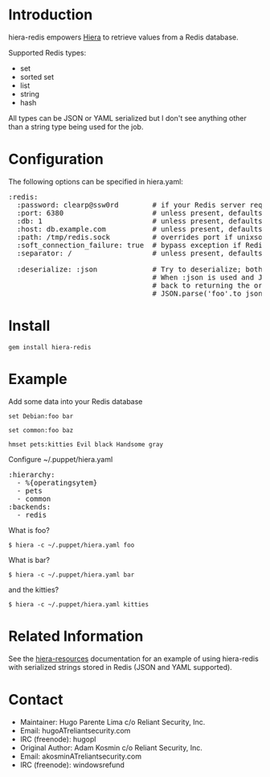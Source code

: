 Introduction
============

hiera-redis empowers
[Hiera](http://projects.puppetlabs.com/projects/hiera) to retrieve values from a Redis database.

Supported Redis types:

* set
* sorted set
* list
* string
* hash

All types can be JSON or YAML serialized but I don't see anything other than a string type being used for the job.

Configuration
=============

The following options can be specified in hiera.yaml:
<pre>
:redis:
  :password: clearp@ssw0rd        # if your Redis server requires authentication
  :port: 6380                     # unless present, defaults to 6379
  :db: 1                          # unless present, defaults to 0
  :host: db.example.com           # unless present, defaults to localhost
  :path: /tmp/redis.sock          # overrides port if unixsocket exists
  :soft_connection_failure: true  # bypass exception if Redis server is unavailable; default is false
  :separator: /                   # unless present, defaults to :

  :deserialize: :json             # Try to deserialize; both :yaml and :json are supported
                                  # When :json is used and JSON::ParseError is raised, gracefully fall
                                  # back to returning the original value. This is needed to work around
                                  # JSON.parse('foo'.to_json)
</pre>

Install
=======

`gem install hiera-redis`

Example
=======

Add some data into your Redis database

`set Debian:foo bar`

`set common:foo baz`

`hmset pets:kitties Evil black Handsome gray`

Configure ~/.puppet/hiera.yaml

<pre>
:hierarchy:
  - %{operatingsytem}
  - pets
  - common
:backends:
  - redis
</pre>

What is foo?

`$ hiera -c ~/.puppet/hiera.yaml foo`

What is bar?

`$ hiera -c ~/.puppet/hiera.yaml bar`

and the kitties?

`$ hiera -c ~/.puppet/hiera.yaml kitties`

Related Information
===================
See the
[hiera-resources](http://github.com/reliantsecurity/hiera-resources)
documentation for an example of using hiera-redis with serialized
strings stored in Redis (JSON and YAML supported).

Contact
=======

* Maintainer: Hugo Parente Lima c/o Reliant Security, Inc.
* Email: hugoATreliantsecurity.com
* IRC (freenode): hugopl
* Original Author: Adam Kosmin c/o Reliant Security, Inc.
* Email: akosminATreliantsecurity.com
* IRC (freenode): windowsrefund

